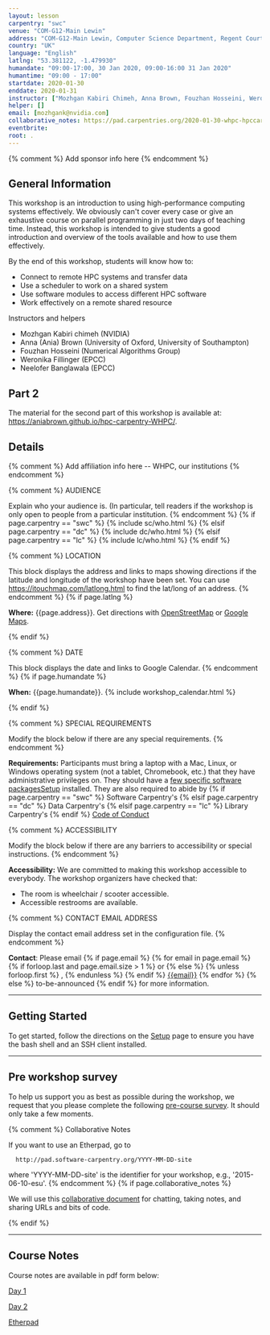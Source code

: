 ```yaml
---
layout: lesson
carpentry: "swc"
venue: "COM-G12-Main Lewin"
address: "COM-G12-Main Lewin, Computer Science Department, Regent Court, 211 Portobello St, Sheffield"
country: "UK"
language: "English"
latlng: "53.381122, -1.479930"
humandate: "09:00-17:00, 30 Jan 2020, 09:00-16:00 31 Jan 2020"
humantime: "09:00 - 17:00"
startdate: 2020-01-30
enddate: 2020-01-31
instructor: ["Mozhgan Kabiri Chimeh, Anna Brown, Fouzhan Hosseini, Weronika Fillinger, Neelofar Banglawala"]
helper: []
email: [mozhgank@nvidia.com]
collaborative_notes: https://pad.carpentries.org/2020-01-30-whpc-hpccarpentry
eventbrite: 
root: .
---
```


{% comment %}
Add sponsor info here
{% endcomment %}

<h2 id="general">General Information</h2>

<p>This workshop is an introduction to using high-performance computing systems effectively. We
obviously can't cover every case or give an exhaustive course on parallel programming in just two
days of teaching time. Instead, this workshop is intended to give students a good introduction and
overview of the tools available and how to use them effectively.</p>

<p>By the end of this workshop, students will know how to:</p>

<ul>
  <li>Connect to remote HPC systems and transfer data</li>
  <li>Use a scheduler to work on a shared system</li>
  <li>Use software modules to access different HPC software</li>
  <li>Work effectively on a remote shared resource</li>
</ul>

<p>Instructors and helpers</p>

<ul>
  <li>Mozhgan Kabiri chimeh (NVIDIA)</li>
  <li>Anna (Ania) Brown (University of Oxford, University of Southampton)</li>
  <li>Fouzhan Hosseini (Numerical Algorithms Group)</li>
  <li>Weronika Fillinger (EPCC)</li>
  <li>Neelofer Banglawala (EPCC)</li>
</ul>

<h2 id="part2">Part 2</h2>

<p>The material for the second part of this workshop is available at: <a href="https://aniabrown.github.io/hpc-carpentry-WHPC/">https://aniabrown.github.io/hpc-carpentry-WHPC/</a>.</p>

<h2 id="details">Details</h2>

{% comment %}
Add affiliation info here -- WHPC, our institutions
{% endcomment %}

{% comment %}
  AUDIENCE

  Explain who your audience is.  (In particular, tell readers if the
  workshop is only open to people from a particular institution.
{% endcomment %}
{% if page.carpentry == "swc" %}
  {% include sc/who.html %}
{% elsif page.carpentry == "dc" %}
  {% include dc/who.html %}
{% elsif page.carpentry == "lc" %}
  {% include lc/who.html %}
{% endif %}

{% comment %}
  LOCATION

  This block displays the address and links to maps showing directions
  if the latitude and longitude of the workshop have been set.  You
  can use https://itouchmap.com/latlong.html to find the lat/long of an
  address.
{% endcomment %}
{% if page.latlng %}
<p id="where">
  <strong>Where:</strong>
  {{page.address}}.
  Get directions with
  <a href="//www.openstreetmap.org/?mlat={{page.latlng | replace:',','&mlon='}}&zoom=16">OpenStreetMap</a>
  or
  <a href="//maps.google.com/maps?q={{page.latlng}}">Google Maps</a>.
</p>
{% endif %}

{% comment %}
  DATE

  This block displays the date and links to Google Calendar.
{% endcomment %}
{% if page.humandate %}
<p id="when">
  <strong>When:</strong>
  {{page.humandate}}.
  {% include workshop_calendar.html %}
</p>
{% endif %}

{% comment %}
  SPECIAL REQUIREMENTS

  Modify the block below if there are any special requirements.
{% endcomment %}
<p id="requirements">
  <strong>Requirements:</strong> Participants must bring a laptop with a
  Mac, Linux, or Windows operating system (not a tablet, Chromebook, etc.) that they have administrative privileges
  on. They should have a <a href="setup/">few specific software packagesSetup</a> installed. They are also required to abide by
  {% if page.carpentry == "swc" %}
  Software Carpentry's
  {% elsif page.carpentry == "dc" %}
  Data Carpentry's
  {% elsif page.carpentry == "lc" %}
  Library Carpentry's
  {% endif %}
  <a href="{{site.swc_site}}/conduct.html">Code of Conduct</a>
</p>

{% comment %}
  ACCESSIBILITY

  Modify the block below if there are any barriers to accessibility or
  special instructions.
{% endcomment %}
<p id="accessibility">
  <strong>Accessibility:</strong> We are committed to making this workshop
  accessible to everybody.
  The workshop organizers have checked that:
</p>
<ul>
  <li>The room is wheelchair / scooter accessible.</li>
  <li>Accessible restrooms are available.</li>
</ul>

{% comment %}
  CONTACT EMAIL ADDRESS

  Display the contact email address set in the configuration file.
{% endcomment %}
<p id="contact">
  <strong>Contact</strong>:
  Please email
  {% if page.email %}
    {% for email in page.email %}
      {% if forloop.last and page.email.size > 1 %}
        or
      {% else %}
        {% unless forloop.first %}
        ,
        {% endunless %}
      {% endif %}
      <a href='mailto:{{email}}'>{{email}}</a>
    {% endfor %}
  {% else %}
    to-be-announced
  {% endif %}
  for more information.
</p>

<hr/>

<h2 id="setup">Getting Started</h2>

<p>To get started, follow the directions on the <a href="setup/">Setup</a> page to ensure you have the bash shell and an SSH client installed.</p>

<hr/>

<h2 id="survey"> Pre workshop survey</h2>

To help us support you as best as possible during the workshop, we request that you please complete the following [pre-course survey](https://forms.office.com/Pages/ResponsePage.aspx?id=JhaX55a5Lkazybu6OlDVXYnSk6_JQaBEovlJG8Ng14dUMEI2T0dNT1FSQ0FDV1lFWjVNTTE4Q1BEMC4u). It should only take a few moments.

{% comment %}
  Collaborative Notes

  If you want to use an Etherpad, go to

      http://pad.software-carpentry.org/YYYY-MM-DD-site

  where 'YYYY-MM-DD-site' is the identifier for your workshop,
  e.g., '2015-06-10-esu'.
{% endcomment %}
{% if page.collaborative_notes %}
<p id="collaborative_notes">
  We will use this <a href="{{page.collaborative_notes}}">collaborative document</a> for chatting, taking notes, and sharing URLs and bits of code.
</p>
{% endif %}

<hr/>

<h2 id="setup">Course Notes</h2>
<p>Course notes are available in pdf form below:
  
<a href="https://github.com/aniabrown/hpc-carpentry-shell-WHPC/raw/gh-pages/files/HPC_carpentry_notes_day_1.pdf">Day 1</a>

<a href="https://github.com/aniabrown/hpc-carpentry-shell-WHPC/raw/gh-pages/files/HPC_carpentry_notes_day_2.pdf">Day 2</a>

<a href="https://github.com/aniabrown/hpc-carpentry-shell-WHPC/raw/gh-pages/files/etherpad.pdf">Etherpad</a>

